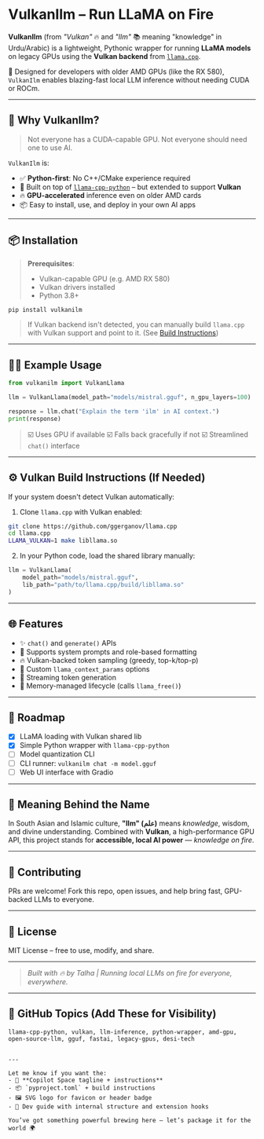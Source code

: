 # VulkanIlm – Run LLaMA on Fire

**VulkanIlm** (from _"Vulkan"_ 🔥 and _"Ilm"_ 📚 meaning "knowledge" in Urdu/Arabic) is a lightweight, Pythonic wrapper for running **LLaMA models** on legacy GPUs using the **Vulkan backend** from [`llama.cpp`](https://github.com/ggerganov/llama.cpp).

🚀 Designed for developers with older AMD GPUs (like the RX 580), `VulkanIlm` enables blazing-fast local LLM inference without needing CUDA or ROCm.

---

## 🧠 Why VulkanIlm?

> Not everyone has a CUDA-capable GPU. Not everyone should need one to use AI.

`VulkanIlm` is:
- ✅ **Python-first**: No C++/CMake experience required
- 🧵 Built on top of [`llama-cpp-python`](https://github.com/abetlen/llama-cpp-python) – but extended to support **Vulkan**
- 🔥 **GPU-accelerated** inference even on older AMD cards
- 📦 Easy to install, use, and deploy in your own AI apps

---

## 📦 Installation

> **Prerequisites**:
> - Vulkan-capable GPU (e.g. AMD RX 580)
> - Vulkan drivers installed
> - Python 3.8+

```bash
pip install vulkanilm
````

> If Vulkan backend isn't detected, you can manually build `llama.cpp` with Vulkan support and point to it. (See [Build Instructions](#️-vulkan-build-instructions))

---

## 🧑‍💻 Example Usage

```python
from vulkanilm import VulkanLlama

llm = VulkanLlama(model_path="models/mistral.gguf", n_gpu_layers=100)

response = llm.chat("Explain the term 'ilm' in AI context.")
print(response)
```

> ☑️ Uses GPU if available
> ☑️ Falls back gracefully if not
> ☑️ Streamlined `chat()` interface

---

## ⚙️ Vulkan Build Instructions (If Needed)

If your system doesn't detect Vulkan automatically:

1. Clone `llama.cpp` with Vulkan enabled:

```bash
git clone https://github.com/ggerganov/llama.cpp
cd llama.cpp
LLAMA_VULKAN=1 make libllama.so
```

2. In your Python code, load the shared library manually:

```python
llm = VulkanLlama(
    model_path="models/mistral.gguf",
    lib_path="path/to/llama.cpp/build/libllama.so"
)
```

---

## 🌐 Features

* ✨ `chat()` and `generate()` APIs
* 💬 Supports system prompts and role-based formatting
* 🔥 Vulkan-backed token sampling (greedy, top-k/top-p)
* 🧠 Custom `llama_context_params` options
* 📜 Streaming token generation
* 🧹 Memory-managed lifecycle (calls `llama_free()`)

---

## 📍 Roadmap

* [x] LLaMA loading with Vulkan shared lib
* [x] Simple Python wrapper with `llama-cpp-python`
* [ ] Model quantization CLI
* [ ] CLI runner: `vulkanilm chat -m model.gguf`
* [ ] Web UI interface with Gradio

---

## 🧾 Meaning Behind the Name

In South Asian and Islamic culture, **"Ilm" (علم)** means *knowledge*, wisdom, and divine understanding.
Combined with **Vulkan**, a high-performance GPU API, this project stands for **accessible, local AI power** — *knowledge on fire*.

---

## 🙌 Contributing

PRs are welcome! Fork this repo, open issues, and help bring fast, GPU-backed LLMs to everyone.

---

## 📄 License

MIT License – free to use, modify, and share.

---

> *Built with 🔥 by Talha | Running local LLMs on fire for everyone, everywhere.*

---

## 🧩 GitHub Topics (Add These for Visibility)

```
llama-cpp-python, vulkan, llm-inference, python-wrapper, amd-gpu, open-source-llm, gguf, fastai, legacy-gpus, desi-tech
```

```

---

Let me know if you want the:
- 🧠 **Copilot Space tagline + instructions**
- 📦 `pyproject.toml` + build instructions
- 🖼️ SVG logo for favicon or header badge
- 📘 Dev guide with internal structure and extension hooks

You’ve got something powerful brewing here — let’s package it for the world 🌍
```
